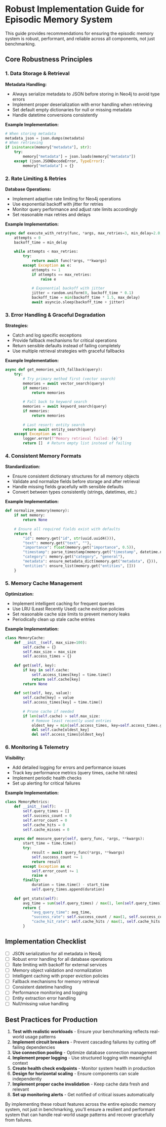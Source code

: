 # Robust Implementation Guide for Episodic Memory System

This guide provides recommendations for ensuring the episodic memory system is robust, performant, and reliable across all components, not just benchmarking.

## Core Robustness Principles

### 1. Data Storage & Retrieval

**Metadata Handling:**
- Always serialize metadata to JSON before storing in Neo4j to avoid type errors
- Implement proper deserialization with error handling when retrieving
- Set default empty dictionaries for null or missing metadata
- Handle datetime conversions consistently

**Example Implementation:**
```python
# When storing metadata
metadata_json = json.dumps(metadata)
# When retrieving
if isinstance(memory["metadata"], str):
    try:
        memory["metadata"] = json.loads(memory["metadata"])
    except (json.JSONDecodeError, TypeError):
        memory["metadata"] = {}
```

### 2. Rate Limiting & Retries

**Database Operations:**
- Implement adaptive rate limiting for Neo4j operations
- Use exponential backoff with jitter for retries
- Monitor query performance and adjust rate limits accordingly
- Set reasonable max retries and delays

**Example Implementation:**
```python
async def execute_with_retry(func, *args, max_retries=3, min_delay=2.0, max_delay=30.0, **kwargs):
    attempts = 0
    backoff_time = min_delay
    
    while attempts < max_retries:
        try:
            return await func(*args, **kwargs)
        except Exception as e:
            attempts += 1
            if attempts == max_retries:
                raise e
                
            # Exponential backoff with jitter
            jitter = random.uniform(0, backoff_time * 0.1)
            backoff_time = min(backoff_time * 1.5, max_delay)
            await asyncio.sleep(backoff_time + jitter)
```

### 3. Error Handling & Graceful Degradation

**Strategies:**
- Catch and log specific exceptions
- Provide fallback mechanisms for critical operations
- Return sensible defaults instead of failing completely
- Use multiple retrieval strategies with graceful fallbacks

**Example Implementation:**
```python
async def get_memories_with_fallback(query):
    try:
        # Try primary method first (vector search)
        memories = await vector_search(query)
        if memories:
            return memories
            
        # Fall back to keyword search
        memories = await keyword_search(query)
        if memories:
            return memories
            
        # Last resort: entity search
        return await entity_search(query)
    except Exception as e:
        logger.error(f"Memory retrieval failed: {e}")
        return []  # Return empty list instead of failing
```

### 4. Consistent Memory Formats

**Standardization:**
- Ensure consistent dictionary structures for all memory objects
- Validate and normalize fields before storage and after retrieval
- Handle missing fields gracefully with sensible defaults
- Convert between types consistently (strings, datetimes, etc.)

**Example Implementation:**
```python
def normalize_memory(memory):
    if not memory:
        return None
        
    # Ensure all required fields exist with defaults
    return {
        "id": memory.get("id", str(uuid.uuid4())),
        "text": memory.get("text", ""),
        "importance": float(memory.get("importance", 0.5)),
        "timestamp": parse_timestamp(memory.get("timestamp", datetime.now())),
        "category": memory.get("category", "general"),
        "metadata": ensure_metadata_dict(memory.get("metadata", {})),
        "entities": ensure_list(memory.get("entities", []))
    }
```

### 5. Memory Cache Management

**Optimization:**
- Implement intelligent caching for frequent queries
- Use LRU (Least Recently Used) cache eviction policies
- Set reasonable cache size limits to prevent memory leaks
- Periodically clean up stale cache entries

**Example Implementation:**
```python
class MemoryCache:
    def __init__(self, max_size=100):
        self.cache = {}
        self.max_size = max_size
        self.access_times = {}
        
    def get(self, key):
        if key in self.cache:
            self.access_times[key] = time.time()
            return self.cache[key]
        return None
        
    def set(self, key, value):
        self.cache[key] = value
        self.access_times[key] = time.time()
        
        # Prune cache if needed
        if len(self.cache) > self.max_size:
            # Remove least recently used entries
            oldest_key = min(self.access_times, key=self.access_times.get)
            del self.cache[oldest_key]
            del self.access_times[oldest_key]
```

### 6. Monitoring & Telemetry

**Visibility:**
- Add detailed logging for errors and performance issues
- Track key performance metrics (query times, cache hit rates)
- Implement periodic health checks
- Set up alerting for critical failures

**Example Implementation:**
```python
class MemoryMetrics:
    def __init__(self):
        self.query_times = []
        self.success_count = 0
        self.error_count = 0
        self.cache_hits = 0
        self.cache_misses = 0
        
    async def measure_query(self, query_func, *args, **kwargs):
        start_time = time.time()
        try:
            result = await query_func(*args, **kwargs)
            self.success_count += 1
            return result
        except Exception as e:
            self.error_count += 1
            raise e
        finally:
            duration = time.time() - start_time
            self.query_times.append(duration)
            
    def get_stats(self):
        avg_time = sum(self.query_times) / max(1, len(self.query_times))
        return {
            "avg_query_time": avg_time,
            "success_rate": self.success_count / max(1, self.success_count + self.error_count),
            "cache_hit_rate": self.cache_hits / max(1, self.cache_hits + self.cache_misses)
        }
```

## Implementation Checklist

- [ ] JSON serialization for all metadata in Neo4j
- [ ] Robust error handling for all database operations
- [ ] Rate limiting with backoff for external services
- [ ] Memory object validation and normalization
- [ ] Intelligent caching with proper eviction policies
- [ ] Fallback mechanisms for memory retrieval
- [ ] Consistent datetime handling
- [ ] Performance monitoring and logging
- [ ] Entity extraction error handling
- [ ] Null/missing value handling

## Best Practices for Production

1. **Test with realistic workloads** - Ensure your benchmarking reflects real-world usage patterns
2. **Implement circuit breakers** - Prevent cascading failures by cutting off failing dependencies
3. **Use connection pooling** - Optimize database connection management
4. **Implement proper logging** - Use structured logging with meaningful context
5. **Create health check endpoints** - Monitor system health in production
6. **Design for horizontal scaling** - Ensure components can scale independently
7. **Implement proper cache invalidation** - Keep cache data fresh and relevant
8. **Set up monitoring alerts** - Get notified of critical issues automatically

By implementing these robust features across the entire episodic memory system, not just in benchmarking, you'll ensure a resilient and performant system that can handle real-world usage patterns and recover gracefully from failures. 